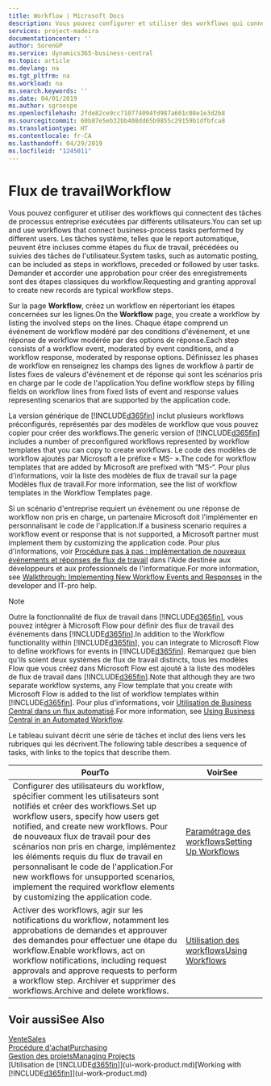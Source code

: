 ```yaml
---
title: Workflow | Microsoft Docs
description: Vous pouvez configurer et utiliser des workflows qui connectent des tâches de processus entreprise exécutées par différents utilisateurs. Les tâches système, telles que le report automatique, peuvent être incluses comme étapes du flux de travail, précédées ou suivies des tâches de l'utilisateur. Demander et accorder une approbation pour créer des enregistrements sont des étapes classiques du workflow.
services: project-madeira
documentationcenter: ''
author: SorenGP
ms.service: dynamics365-business-central
ms.topic: article
ms.devlang: na
ms.tgt_pltfrm: na
ms.workload: na
ms.search.keywords: ''
ms.date: 04/01/2019
ms.author: sgroespe
ms.openlocfilehash: 2fde82ce9cc710774094fd987a601c08e1e3d2b8
ms.sourcegitcommit: 60b87e5eb32bb408dd65b9855c29159b1dfbfca8
ms.translationtype: HT
ms.contentlocale: fr-CA
ms.lasthandoff: 04/29/2019
ms.locfileid: "1245011"
---
```

# <a name="workflow"></a><span data-ttu-id="8a410-105">Flux de travail</span><span class="sxs-lookup"><span data-stu-id="8a410-105">Workflow</span></span>
<span data-ttu-id="8a410-106">Vous pouvez configurer et utiliser des workflows qui connectent des tâches de processus entreprise exécutées par différents utilisateurs.</span><span class="sxs-lookup"><span data-stu-id="8a410-106">You can set up and use workflows that connect business-process tasks performed by different users.</span></span> <span data-ttu-id="8a410-107">Les tâches système, telles que le report automatique, peuvent être incluses comme étapes du flux de travail, précédées ou suivies des tâches de l'utilisateur.</span><span class="sxs-lookup"><span data-stu-id="8a410-107">System tasks, such as automatic posting, can be included as steps in workflows, preceded or followed by user tasks.</span></span> <span data-ttu-id="8a410-108">Demander et accorder une approbation pour créer des enregistrements sont des étapes classiques du workflow.</span><span class="sxs-lookup"><span data-stu-id="8a410-108">Requesting and granting approval to create new records are typical workflow steps.</span></span>  

 <span data-ttu-id="8a410-109">Sur la page **Workflow**, créez un workflow en répertoriant les étapes concernées sur les lignes.</span><span class="sxs-lookup"><span data-stu-id="8a410-109">On the **Workflow** page, you create a workflow by listing the involved steps on the lines.</span></span> <span data-ttu-id="8a410-110">Chaque étape comprend un événement de workflow modéré par des conditions d'événement, et une réponse de workflow modérée par des options de réponse.</span><span class="sxs-lookup"><span data-stu-id="8a410-110">Each step consists of a workflow event, moderated by event conditions, and a workflow response, moderated by response options.</span></span> <span data-ttu-id="8a410-111">Définissez les phases de workflow en renseignez les champs des lignes de workflow à partir de listes fixes de valeurs d'événement et de réponse qui sont les scénarios pris en charge par le code de l'application.</span><span class="sxs-lookup"><span data-stu-id="8a410-111">You define workflow steps by filling fields on workflow lines from fixed lists of event and response values representing scenarios that are supported by the application code.</span></span>  

 <span data-ttu-id="8a410-112">La version générique de [!INCLUDE[d365fin](includes/d365fin_md.md)] inclut plusieurs workflows préconfigurés, représentés par des modèles de workflow que vous pouvez copier pour créer des workflows.</span><span class="sxs-lookup"><span data-stu-id="8a410-112">The generic version of [!INCLUDE[d365fin](includes/d365fin_md.md)] includes a number of preconfigured workflows represented by workflow templates that you can copy to create workflows.</span></span> <span data-ttu-id="8a410-113">Le code des modèles de workflow ajoutés par Microsoft a le préfixe « MS- ».</span><span class="sxs-lookup"><span data-stu-id="8a410-113">The code for workflow templates that are added by Microsoft are prefixed with “MS-“.</span></span> <span data-ttu-id="8a410-114">Pour plus d'informations, voir la liste des modèles de flux de travail sur la page Modèles flux de travail.</span><span class="sxs-lookup"><span data-stu-id="8a410-114">For more information, see the list of workflow templates in the Workflow Templates page.</span></span>  

 <span data-ttu-id="8a410-115">Si un scénario d'entreprise requiert un événement ou une réponse de workflow non pris en charge, un partenaire Microsoft doit l'implémenter en personnalisant le code de l'application.</span><span class="sxs-lookup"><span data-stu-id="8a410-115">If a business scenario requires a workflow event or response that is not supported, a Microsoft partner must implement them by customizing the application code.</span></span> <span data-ttu-id="8a410-116">Pour plus d'informations, voir [Procédure pas à pas : implémentation de nouveaux événements et réponses de flux de travail](/dynamics-nav/Walkthrough--Implementing-New-Workflow-Events-and-Responses) dans l'Aide destinée aux développeurs et aux professionnels de l'informatique.</span><span class="sxs-lookup"><span data-stu-id="8a410-116">For more information, see [Walkthrough: Implementing New Workflow Events and Responses](/dynamics-nav/Walkthrough--Implementing-New-Workflow-Events-and-Responses) in the developer and IT-pro help.</span></span>

 > [!NOTE]
 > <span data-ttu-id="8a410-117">Outre la fonctionnalité de flux de travail dans [!INCLUDE[d365fin](includes/d365fin_md.md)], vous pouvez intégrer à Microsoft Flow pour définir des flux de travail des événements dans [!INCLUDE[d365fin](includes/d365fin_md.md)].</span><span class="sxs-lookup"><span data-stu-id="8a410-117">In addition to the Workflow functionality within [!INCLUDE[d365fin](includes/d365fin_md.md)], you can integrate to Microsoft Flow to define workflows for events in [!INCLUDE[d365fin](includes/d365fin_md.md)].</span></span> <span data-ttu-id="8a410-118">Remarquez que bien qu'ils soient deux systèmes de flux de travail distincts, tous les modèles Flow que vous créez dans Microsoft Flow est ajouté à la liste des modèles de flux de travail dans [!INCLUDE[d365fin](includes/d365fin_md.md)].</span><span class="sxs-lookup"><span data-stu-id="8a410-118">Note that although they are two separate workflow systems, any Flow template that you create with Microsoft Flow is added to the list of workflow templates within [!INCLUDE[d365fin](includes/d365fin_md.md)].</span></span> <span data-ttu-id="8a410-119">Pour plus d'informations, voir [Utilisation de Business Central dans un flux automatisé](across-how-use-financials-data-source-flow.md).</span><span class="sxs-lookup"><span data-stu-id="8a410-119">For more information, see [Using Business Central in an Automated Workflow](across-how-use-financials-data-source-flow.md).</span></span>  

 <span data-ttu-id="8a410-120">Le tableau suivant décrit une série de tâches et inclut des liens vers les rubriques qui les décrivent.</span><span class="sxs-lookup"><span data-stu-id="8a410-120">The following table describes a sequence of tasks, with links to the topics that describe them.</span></span>  

|<span data-ttu-id="8a410-121">**Pour**</span><span class="sxs-lookup"><span data-stu-id="8a410-121">**To**</span></span>|<span data-ttu-id="8a410-122">**Voir**</span><span class="sxs-lookup"><span data-stu-id="8a410-122">**See**</span></span>|  
|------------|-------------|  
|<span data-ttu-id="8a410-123">Configurer des utilisateurs du workflow, spécifier comment les utilisateurs sont notifiés et créer des workflows.</span><span class="sxs-lookup"><span data-stu-id="8a410-123">Set up workflow users, specify how users get notified, and create new workflows.</span></span> <span data-ttu-id="8a410-124">Pour de nouveaux flux de travail pour des scénarios non pris en charge, implémentez les éléments requis du flux de travail en personnalisant le code de l'application.</span><span class="sxs-lookup"><span data-stu-id="8a410-124">For new workflows for unsupported scenarios, implement the required workflow elements by customizing the application code.</span></span>|[<span data-ttu-id="8a410-125">Paramétrage des workflows</span><span class="sxs-lookup"><span data-stu-id="8a410-125">Setting Up Workflows</span></span>](across-set-up-workflows.md)|  
|<span data-ttu-id="8a410-126">Activer des workflows, agir sur les notifications du workflow, notamment les approbations de demandes et approuver des demandes pour effectuer une étape du workflow.</span><span class="sxs-lookup"><span data-stu-id="8a410-126">Enable workflows, act on workflow notifications, including request approvals and approve requests to perform a workflow step.</span></span> <span data-ttu-id="8a410-127">Archiver et supprimer des workflows.</span><span class="sxs-lookup"><span data-stu-id="8a410-127">Archive and delete workflows.</span></span>|[<span data-ttu-id="8a410-128">Utilisation des workflows</span><span class="sxs-lookup"><span data-stu-id="8a410-128">Using Workflows</span></span>](across-use-workflows.md)|  

## <a name="see-also"></a><span data-ttu-id="8a410-129">Voir aussi</span><span class="sxs-lookup"><span data-stu-id="8a410-129">See Also</span></span>  
[<span data-ttu-id="8a410-130">Vente</span><span class="sxs-lookup"><span data-stu-id="8a410-130">Sales</span></span>](sales-manage-sales.md)  
[<span data-ttu-id="8a410-131">Procédure d'achat</span><span class="sxs-lookup"><span data-stu-id="8a410-131">Purchasing</span></span>](purchasing-manage-purchasing.md)  
[<span data-ttu-id="8a410-132">Gestion des projets</span><span class="sxs-lookup"><span data-stu-id="8a410-132">Managing Projects</span></span>](projects-manage-projects.md)  
<span data-ttu-id="8a410-133">[Utilisation de [!INCLUDE[d365fin](includes/d365fin_md.md)]](ui-work-product.md)</span><span class="sxs-lookup"><span data-stu-id="8a410-133">[Working with [!INCLUDE[d365fin](includes/d365fin_md.md)]](ui-work-product.md)</span></span>
